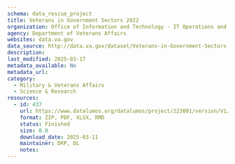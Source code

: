 ```yaml
---
schema: data_rescue_project 
title: Veterans in Government Sectors 2022
organization: Office of Information and Technology - IT Operations and Services (ITOPS)
agency: Department of Veterans Affairs
websites: data.va.gov
data_source: http://data.va.gov/dataset/Veterans-in-Government-Sectors-2022/fizr-xgn8
description: 
last_modified: 2025-03-17
metadata_available: No
metadata_url: 
category:
  - Military & Veterans Affairs 
  - Science & Research 
resources:
  - id: 437
    url: https://www.datalumos.org/datalumos/project/223001/version/V1/view
    format: ZIP, PDF, XLSX, RMD
    status: Finished
    size: 0.0
    download_date: 2025-03-11
    maintainer: DRP, DL
    notes: 
---
```

